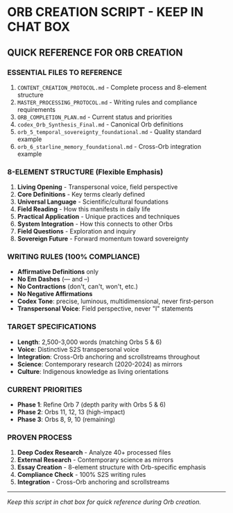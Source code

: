 # ORB CREATION SCRIPT - KEEP IN CHAT BOX

## **QUICK REFERENCE FOR ORB CREATION**

### **ESSENTIAL FILES TO REFERENCE**
1. `CONTENT_CREATION_PROTOCOL.md` - Complete process and 8-element structure
2. `MASTER_PROCESSING_PROTOCOL.md` - Writing rules and compliance requirements
3. `ORB_COMPLETION_PLAN.md` - Current status and priorities
4. `codex_Orb_Synthesis_Final.md` - Canonical Orb definitions
5. `orb_5_temporal_sovereignty_foundational.md` - Quality standard example
6. `orb_6_starline_memory_foundational.md` - Cross-Orb integration example

### **8-ELEMENT STRUCTURE (Flexible Emphasis)**
1. **Living Opening** - Transpersonal voice, field perspective
2. **Core Definitions** - Key terms clearly defined
3. **Universal Language** - Scientific/cultural foundations
4. **Field Reading** - How this manifests in daily life
5. **Practical Application** - Unique practices and techniques
6. **System Integration** - How this connects to other Orbs
7. **Field Questions** - Exploration and inquiry
8. **Sovereign Future** - Forward momentum toward sovereignty

### **WRITING RULES (100% COMPLIANCE)**
- **Affirmative Definitions** only
- **No Em Dashes** (— and –)
- **No Contractions** (don't, can't, won't, etc.)
- **No Negative Affirmations**
- **Codex Tone**: precise, luminous, multidimensional, never first-person
- **Transpersonal Voice**: Field perspective, never "I" statements

### **TARGET SPECIFICATIONS**
- **Length**: 2,500-3,000 words (matching Orbs 5 & 6)
- **Voice**: Distinctive S2S transpersonal voice
- **Integration**: Cross-Orb anchoring and scrollstreams throughout
- **Science**: Contemporary research (2020-2024) as mirrors
- **Culture**: Indigenous knowledge as living orientations

### **CURRENT PRIORITIES**
- **Phase 1**: Refine Orb 7 (depth parity with Orbs 5 & 6)
- **Phase 2**: Orbs 11, 12, 13 (high-impact)
- **Phase 3**: Orbs 8, 9, 10 (remaining)

### **PROVEN PROCESS**
1. **Deep Codex Research** - Analyze 40+ processed files
2. **External Research** - Contemporary science as mirrors
3. **Essay Creation** - 8-element structure with Orb-specific emphasis
4. **Compliance Check** - 100% S2S writing rules
5. **Integration** - Cross-Orb anchoring and scrollstreams

---

*Keep this script in chat box for quick reference during Orb creation.*

